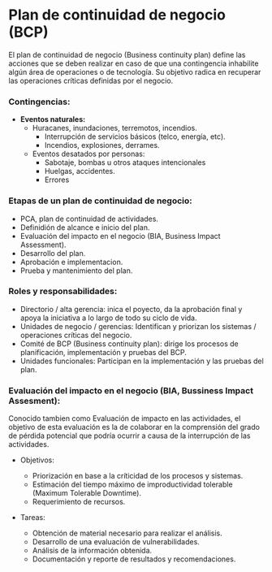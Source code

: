 # Plan de continuidad de negocio (BCP)

El plan de continuidad de negocio (Business continuity plan) define las acciones que se deben realizar en caso de que una contingencia inhabilite algún área de operaciones o de tecnología. Su objetivo radica en recuperar las operaciones críticas definidas por el negocio.

### Contingencias:

- **Eventos naturales:**
  - Huracanes, inundaciones, terremotos, incendios.
    - Interrupción de servicios básicos (telco, energía, etc).
    - Incendios, explosiones, derrames.
  - Eventos desatados por personas:
    - Sabotaje, bombas u otros ataques intencionales
    - Huelgas, accidentes.
    - Errores

### Etapas de un plan de continuidad de negocio:

- PCA, plan de continuidad de actividades.
- Definidión de alcance e inicio del plan.
- Evaluación del impacto en el negocio (BIA, Business Impact Assessment).
- Desarrollo del plan.
- Aprobación e implementacion.
- Prueba y mantenimiento del plan.

### Roles y responsabilidades:

- Directorio / alta gerencia: inica el poyecto, da la aprobación final y apoya la iniciativa a lo largo de todo su ciclo de vida.
- Unidades de negocio / gerencias: Identifican y priorizan los sistemas / operaciones críticas del negocio.
- Comité de BCP (Business continuity plan): dirige los procesos de planificación, implementación y pruebas del BCP.
- Unidades funcionales: Participan en la implementación y las pruebas del plan.

### Evaluación del impacto en el negocio (BIA, Bussiness Impact Assesment):

Conocido tambien como Evaluación de impacto en las actividades, el objetivo de esta evaluación es la de colaborar en la comprensión del grado de pérdida potencial que podría ocurrir a causa de la interrupción de las actividades.

- Objetivos:

  - Priorización en base a la críticidad de los procesos y sistemas.
  - Estimación del tiempo máximo de improductividad tolerable (Maximum Tolerable Downtime).
  - Requerimiento de recursos.

- Tareas:
  - Obtención de material necesario para realizar el análisis.
  - Desarrollo de una evaluación de vulnerabilidades.
  - Análisis de la información obtenida.
  - Documentación y reporte de resultados y recomendaciones.
